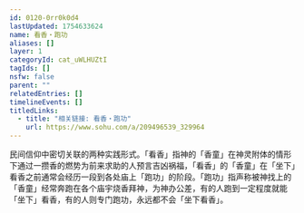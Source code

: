 ```yaml
---
id: 0120-0rr0k0d4
lastUpdated: 1754633624
name: 看香・跑功
aliases: []
layer: 1
categoryId: cat_uWLHUZtI
tagIds: []
nsfw: false
parent: ""
relatedEntries: []
timelineEvents: []
titledLinks:
  - title: "相关链接: 看香・跑功"
    url: https://www.sohu.com/a/209496539_329964
---
```


民间信仰中密切关联的两种实践形式。「看香」指神的「香童」在神灵附体的情形下通过一攒香的燃势为前来求助的人预言吉凶祸福，「看香」的「香童」在「坐下」看香之前通常会经历一段到各处庙上「跑功」的阶段。「跑功」指声称被神找上的「香童」经常奔跑在各个庙宇烧香拜神，为神办公差，有的人跑到一定程度就能「坐下」看香，有的人则专门跑功，永远都不会「坐下看香」。